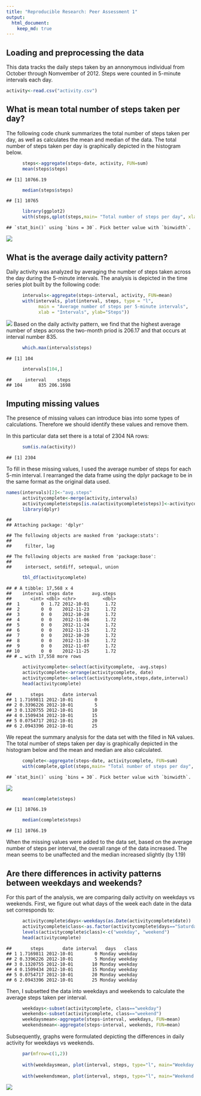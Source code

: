 ```yaml
---
title: "Reproducible Research: Peer Assessment 1"
output: 
  html_document:
    keep_md: true
---
```

## Loading and preprocessing the data

This data tracks the daily steps taken by an annonymous individual from October through Nomvember of 2012. Steps were counted in 5-minute intervals each day. 


```r
activity<-read.csv("activity.csv")
```


## What is mean total number of steps taken per day?

The following code chunk summarizes the total number of steps taken per day, as well as calculates the mean and median of the data. The total number of steps taken per day is graphically depicted in the histogram below. 

```r
      steps<-aggregate(steps~date, activity, FUN=sum)
      mean(steps$steps)
```

```
## [1] 10766.19
```

```r
      median(steps$steps)
```

```
## [1] 10765
```


```r
      library(ggplot2)
      with(steps,qplot(steps,main= "Total number of steps per day", xlab="Steps", ylab="Frequency"))
```

```
## `stat_bin()` using `bins = 30`. Pick better value with `binwidth`.
```

![](Daily-Activity_files/figure-html/unnamed-chunk-3-1.png)<!-- -->
## What is the average daily activity pattern?

Daily activity was analyzed by averaging the number of steps taken across the day during the 5-minute intervals. The analysis is depicted in the time series plot built by the following code:


```r
      intervals<-aggregate(steps~interval, activity, FUN=mean)
      with(intervals, plot(interval, steps, type = "l", 
            main = "Average number of steps per 5-minute intervals", 
            xlab = "Intervals", ylab="Steps"))
```

![](Daily-Activity_files/figure-html/unnamed-chunk-4-1.png)<!-- -->
Based on the daily activity pattern, we find that the highest average number of steps across the two-month priod is 206.17 and that occurs at interval number 835.


```r
      which.max(intervals$steps)
```

```
## [1] 104
```

```r
      intervals[104,]
```

```
##     interval    steps
## 104      835 206.1698
```
## Imputing missing values

The presence of missing values can introduce bias into some types of calculations. Therefore we should identify these values and remove them.

In this particular data set there is a total of 2304 NA rows:


```r
      sum(is.na(activity))
```

```
## [1] 2304
```
To fill in these missing values, I used the average number of steps for each 5-min interval. I rearranged the data frame using the dplyr package to be in the same format as the original data used. 


```r
names(intervals)[2]<-"avg.steps"
      activitycomplete<-merge(activity,intervals)
      activitycomplete$steps[is.na(activitycomplete$steps)]<-activitycomplete$avg.steps[is.na(activitycomplete$steps)]
      library(dplyr)
```

```
## 
## Attaching package: 'dplyr'
```

```
## The following objects are masked from 'package:stats':
## 
##     filter, lag
```

```
## The following objects are masked from 'package:base':
## 
##     intersect, setdiff, setequal, union
```

```r
      tbl_df(activitycomplete)
```

```
## # A tibble: 17,568 x 4
##    interval steps date       avg.steps
##       <int> <dbl> <chr>          <dbl>
##  1        0  1.72 2012-10-01      1.72
##  2        0  0    2012-11-23      1.72
##  3        0  0    2012-10-28      1.72
##  4        0  0    2012-11-06      1.72
##  5        0  0    2012-11-24      1.72
##  6        0  0    2012-11-15      1.72
##  7        0  0    2012-10-20      1.72
##  8        0  0    2012-11-16      1.72
##  9        0  0    2012-11-07      1.72
## 10        0  0    2012-11-25      1.72
## # … with 17,558 more rows
```

```r
      activitycomplete<-select(activitycomplete, -avg.steps)
      activitycomplete<-arrange(activitycomplete, date)
      activitycomplete<-select(activitycomplete,steps,date,interval)
      head(activitycomplete)
```

```
##       steps       date interval
## 1 1.7169811 2012-10-01        0
## 2 0.3396226 2012-10-01        5
## 3 0.1320755 2012-10-01       10
## 4 0.1509434 2012-10-01       15
## 5 0.0754717 2012-10-01       20
## 6 2.0943396 2012-10-01       25
```
We repeat the summary analysis for the data set with the filled in NA values. The total number of steps taken per day is graphically depicted in the histogram below and the mean and median are also calculated. 


```r
      complete<-aggregate(steps~date, activitycomplete, FUN=sum)
      with(complete,qplot(steps,main= "Total number of steps per day", xlab="Steps", ylab="Frequency"))
```

```
## `stat_bin()` using `bins = 30`. Pick better value with `binwidth`.
```

![](Daily-Activity_files/figure-html/unnamed-chunk-8-1.png)<!-- -->

```r
      mean(complete$steps)
```

```
## [1] 10766.19
```

```r
      median(complete$steps)
```

```
## [1] 10766.19
```

When the missing values were added to the data set, based on the average number of steps per interval, the overall range of the data increased. The mean seems to be unaffected and the median increased slightly (by 1.19)

## Are there differences in activity patterns between weekdays and weekends?

For this part of the analysis, we are comparing daily activity on weekdays vs weekends. First, we figure out what days of the week each date in the data set corresponds to: 


```r
      activitycomplete$days<-weekdays(as.Date(activitycomplete$date))
      activitycomplete$class<-as.factor(activitycomplete$days=="Saturday"|activitycomplete$days=="Sunday")
      levels(activitycomplete$class)<-c("weekday", "weekend")
      head(activitycomplete)
```

```
##       steps       date interval   days   class
## 1 1.7169811 2012-10-01        0 Monday weekday
## 2 0.3396226 2012-10-01        5 Monday weekday
## 3 0.1320755 2012-10-01       10 Monday weekday
## 4 0.1509434 2012-10-01       15 Monday weekday
## 5 0.0754717 2012-10-01       20 Monday weekday
## 6 2.0943396 2012-10-01       25 Monday weekday
```
Then, I subsetted the data into weekdays and weekends to calculate the average steps taken per interval. 


```r
      weekdays<-subset(activitycomplete, class=="weekday")
      weekends<-subset(activitycomplete, class=="weekend")
      weekdaysmean<-aggregate(steps~interval, weekdays, FUN=mean)
      weekendsmean<-aggregate(steps~interval, weekends, FUN=mean)
```

Subsequently, graphs were formulated depicting the differences in daily activity for weekdays vs weekends. 


```r
      par(mfrow=c(1,2))
      
      with(weekdaysmean, plot(interval, steps, type="l", main="Weekday Daily Activity", xlab="Intervals", ylab="Steps"))
      
      with(weekendsmean, plot(interval, steps, type="l", main="Weekend Daily Activity", xlab="Intervals", ylab="Steps"))
```

![](Daily-Activity_files/figure-html/unnamed-chunk-12-1.png)<!-- -->
